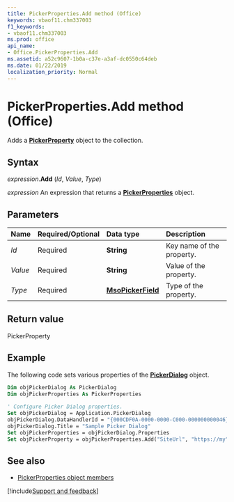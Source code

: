 ```yaml
---
title: PickerProperties.Add method (Office)
keywords: vbaof11.chm337003
f1_keywords:
- vbaof11.chm337003
ms.prod: office
api_name:
- Office.PickerProperties.Add
ms.assetid: a52c9607-1b0a-c37e-a3af-dc0550c64deb
ms.date: 01/22/2019
localization_priority: Normal
---
```



# PickerProperties.Add method (Office)

Adds a **[PickerProperty](Office.PickerProperty.md)** object to the collection.


## Syntax

_expression_.**Add** (_Id_, _Value_, _Type_)

_expression_ An expression that returns a **[PickerProperties](Office.PickerProperties.md)** object.


## Parameters

|Name|Required/Optional|Data type|Description|
|:-----|:-----|:-----|:-----|
| _Id_|Required|**String**|Key name of the property.|
| _Value_|Required|**String**|Value of the property.|
| _Type_|Required|**[MsoPickerField](office.msopickerfield.md)**|Type of the property.|

## Return value

PickerProperty


## Example

The following code sets various properties of the **[PickerDialog](office.pickerdialog.md)** object.


```vb
Dim objPickerDialog As PickerDialog 
Dim objPickerProperties As PickerProperties 
 
' Configure Picker Dialog properties. 
Set objPickerDialog = Application.PickerDialog 
objPickerDialog.DataHandlerId = "{000CDF0A-0000-0000-C000-000000000046}" 
objPickerDialog.Title = "Sample Picker Dialog" 
Set objPickerProperties = objPickerDialog.Properties 
Set objPickerProperty = objPickerProperties.Add("SiteUrl", "https://my", msoPickerFieldtypeText) 

```


## See also

- [PickerProperties object members](overview/Library-Reference/pickerproperties-members-office.md)



[!include[Support and feedback](~/includes/feedback-boilerplate.md)]